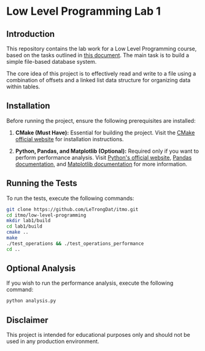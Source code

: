 # Low Level Programming Lab 1

## Introduction

This repository contains the lab work for a Low Level Programming course, based on the tasks outlined in [this document](https://docs.yandex.ru/docs/view?url=ya-disk-public%3A%2F%2FkzHFa%2BTQft6ptBTPAuwzIQDIbD%2Ft9f1ueSb1XZmK9%2BjvFnr5Jvjen655JEbBd4XXq%2FJ6bpmRyOJonT3VoXnDag%3D%3D%3A%2Fllp-2023-tasks.pdf&name=llp-2023-tasks.pdf). The main task is to build a simple file-based database system.

The core idea of this project is to effectively read and write to a file using a combination of offsets and a linked list data structure for organizing data within tables.

## Installation

Before running the project, ensure the following prerequisites are installed:

1. **CMake (Must Have):** Essential for building the project. Visit the [CMake official website](https://cmake.org/) for installation instructions.

2. **Python, Pandas, and Matplotlib (Optional):** Required only if you want to perform performance analysis. Visit [Python's official website](https://www.python.org/), [Pandas documentation](https://pandas.pydata.org/), and [Matplotlib documentation](https://matplotlib.org/) for more information.

## Running the Tests

To run the tests, execute the following commands:

```bash
git clone https://github.com/LeTrongDat/itmo.git
cd itmo/low-level-programming
mkdir lab1/build
cd lab1/build
cmake ..
make 
./test_operations && ./test_operations_performance
cd ..
```

## Optional Analysis

If you wish to run the performance analysis, execute the following command:

```bash
python analysis.py
```

## Disclaimer

This project is intended for educational purposes only and should not be used in any production environment.